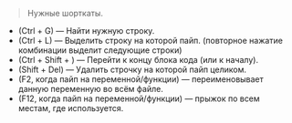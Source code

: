 > Нужные шорткаты.

* (Ctrl + G) — Найти нужную строку.
* (Ctrl + L) — Выделить строку на которой пайп. (повторное нажатие комбинации выделит следующие строки)
* (Ctrl + Shift + \) — Перейти к концу блока кода (или к началу).
* (Shift + Del) — Удалить строчку на которой пайп целиком.
* (F2, когда пайп на переменной/функции) — переименовывает данную переменную во всём файле.
* (F12, когда пайп на переменной/функции) — прыжок по всем местам, где используется.